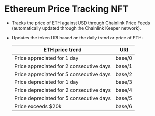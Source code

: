 # Ethereum Price Tracking NFT

* Tracks the price of ETH against USD through Chainlink Price Feeds (automatically updated through the Chainlink Keeper network).

* Updates the token URI based on the daily trend or price of ETH:

    | ETH price trend                          | URI    |
    |------------------------------------------|--------|
    | Price appreciated for 1 day              | base/0 |
    | Price appreciated for 2 consecutive days | base/1 |
    | Price appreciated for 5 consecutive days | base/2 |
    | Price depreciated for 1 day              | base/3 |
    | Price depreciated for 2 consecutive days | base/4 |
    | Price depreciated for 5 consecutive days | base/5 |
    | Price exceeds $20k                       | base/6 |

